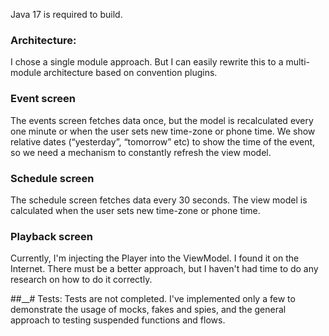 Java 17 is required to build.

### Architecture:

I chose a single module approach. But I can easily rewrite this to a multi-module architecture based on convention plugins.

### Event screen
The events screen fetches data once, but the model is recalculated every one minute or when the user sets new time-zone or phone time. We show relative dates (“yesterday”, “tomorrow” etc) to show the time of the event, so we need a mechanism to constantly refresh the view model.

### Schedule screen
The schedule screen fetches data every 30 seconds. The view model is calculated when the user sets new time-zone or phone time.

### Playback screen
Currently, I'm injecting the Player into the ViewModel. I found it on the Internet. There must be a better approach, but I haven't had time to do any research on how to do it correctly.

##__# Tests:
Tests are not completed. I've implemented only a few to demonstrate the usage of mocks, fakes and spies, and the general approach to testing suspended functions and flows.
